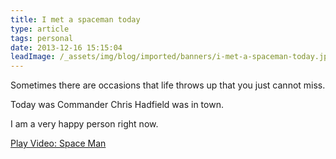```yaml
---
title: I met a spaceman today
type: article
tags: personal
date: 2013-12-16 15:15:04
leadImage: /_assets/img/blog/imported/banners/i-met-a-spaceman-today.jpg
---
```

Sometimes there are occasions that life throws up that you just cannot miss.

Today was Commander Chris Hadfield was in town.

I am a very happy person right now.

<lite-youtube videoid="KaOC9danxNo">
  <a href="https://youtube.com/watch?v=KaOC9danxNo" class="lty-playbtn" title="Play Video">
    <span class="lyt-visually-hidden">Play Video: Space Man</span>
  </a>
</lite-youtube>
